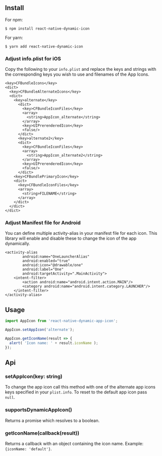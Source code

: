 ## Install

For npm:

```
$ npm install react-native-dynamic-icon
```

For yarn:

```
$ yarn add react-native-dynamic-icon
```

### Adjust info.plist for iOS

Copy the following to your `info.plist` and replace the keys and strings with the corresponding keys you wish to use and filenames of the App Icons. 

```
<key>CFBundleIcons</key>
<dict>
  <key>CFBundleAlternateIcons</key>
  <dict>
    <key>alternate</key>
      <dict>
        <key>CFBundleIconFiles</key>
        <array>
          <string>AppIcon_alternate</string>
        </array>
        <key>UIPrerenderedIcon</key>
        <false/>
      </dict>
      <key>alternate2</key>
      <dict>
        <key>CFBundleIconFiles</key>
        <array>
          <string>AppIcon_alternate2</string>
        </array>
        <key>UIPrerenderedIcon</key>
        <false/>
      </dict>
    <key>CFBundlePrimaryIcon</key>
    <dict>
      <key>CFBundleIconFiles</key>
      <array>
        <string>FILENAME</string>
      </array>
    </dict>
  </dict>
</dict>
```

### Adjust Manifest file for Android

You can define multiple activity-alias in your manifest file for each icon. This library will enable and disable these to change the icon of the app dynamically.

```
<activity-alias
        android:name="OneLauncherAlias"
        android:enabled="true"
        android:icon="@drawable/one"
        android:label="One"
        android:targetActivity=".MainActivity">
    <intent-filter>
        <action android:name="android.intent.action.MAIN"/>
        <category android:name="android.intent.category.LAUNCHER"/>
    </intent-filter>
</activity-alias>
```

## Usage

```javascript
import AppIcon from 'react-native-dynamic-app-icon';

AppIcon.setAppIcon('alternate');

AppIcon.getIconName(result => {
  alert( 'Icon name: ' + result.iconName );
});
```

## Api

### setAppIcon(key: string)

To change the app icon call this method with one of the alternate app icons keys specified in your `plist.info`. To reset to the default app icon pass `null`.

### supportsDynamicAppIcon()

Returns a promise which resolves to a boolean.

### getIconName(callback(result))

Returns a callback with an object containing the icon name. Example: `{iconName: 'default'}`.

